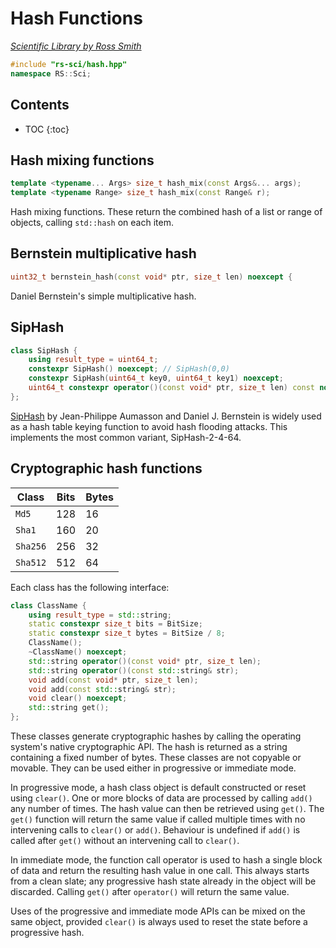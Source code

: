 # Hash Functions

_[Scientific Library by Ross Smith](index.html)_

```c++
#include "rs-sci/hash.hpp"
namespace RS::Sci;
```

## Contents

* TOC
{:toc}

## Hash mixing functions

```c++
template <typename... Args> size_t hash_mix(const Args&... args);
template <typename Range> size_t hash_mix(const Range& r);
```

Hash mixing functions. These return the combined hash of a list or range of
objects, calling `std::hash` on each item.

## Bernstein multiplicative hash

```c++
uint32_t bernstein_hash(const void* ptr, size_t len) noexcept {
```

Daniel Bernstein's simple multiplicative hash.

## SipHash

```c++
class SipHash {
    using result_type = uint64_t;
    constexpr SipHash() noexcept; // SipHash(0,0)
    constexpr SipHash(uint64_t key0, uint64_t key1) noexcept;
    uint64_t constexpr operator()(const void* ptr, size_t len) const noexcept;
};
```

[SipHash](https://github.com/veorq/SipHash) by Jean-Philippe Aumasson and
Daniel J. Bernstein is widely used as a hash table keying function to avoid
hash flooding attacks. This implements the most common variant,
SipHash-2-4-64.

## Cryptographic hash functions

| Class     | Bits  | Bytes  |
| -----     | ----  | -----  |
| `Md5`     | 128   | 16     |
| `Sha1`    | 160   | 20     |
| `Sha256`  | 256   | 32     |
| `Sha512`  | 512   | 64     |

Each class has the following interface:

```c++
class ClassName {
    using result_type = std::string;
    static constexpr size_t bits = BitSize;
    static constexpr size_t bytes = BitSize / 8;
    ClassName();
    ~ClassName() noexcept;
    std::string operator()(const void* ptr, size_t len);
    std::string operator()(const std::string& str);
    void add(const void* ptr, size_t len);
    void add(const std::string& str);
    void clear() noexcept;
    std::string get();
};
```

These classes generate cryptographic hashes by calling the operating system's
native cryptographic API. The hash is returned as a string containing a fixed
number of bytes. These classes are not copyable or movable. They can be used
either in progressive or immediate mode.

In progressive mode, a hash class object is default constructed or reset using
`clear()`. One or more blocks of data are processed by calling `add()` any
number of times. The hash value can then be retrieved using `get()`. The
`get()` function will return the same value if called multiple times with no
intervening calls to `clear()` or `add()`. Behaviour is undefined if `add()`
is called after `get()` without an intervening call to `clear()`.

In immediate mode, the function call operator is used to hash a single block
of data and return the resulting hash value in one call. This always starts
from a clean slate; any progressive hash state already in the object will be
discarded. Calling `get()` after `operator()` will return the same value.

Uses of the progressive and immediate mode APIs can be mixed on the same
object, provided `clear()` is always used to reset the state before a
progressive hash.
